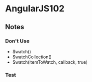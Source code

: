# AngularJS102

## Notes

### Don't Use
  + $watch()
  + $watchCollection()
  + $watch(itemToWatch, callback, true)

### Test
